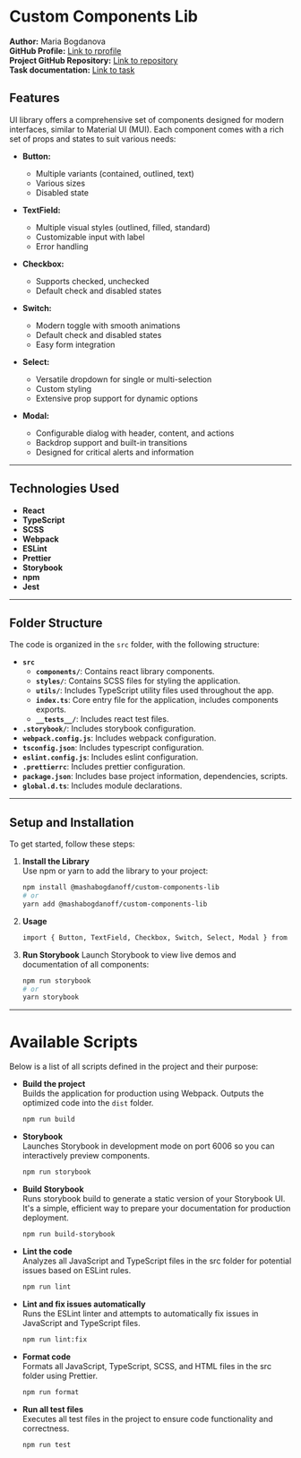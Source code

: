# Custom Components Lib

**Author:** Maria Bogdanova  
**GitHub Profile:** [Link to rprofile](https://github.com/MashaBogdanova)  
**Project GitHub Repository:** [Link to repository](https://github.com/MashaBogdanova/custom-components-lib)  
**Task documentation:** [Link to task](https://drive.google.com/file/d/1C148FRnWfXVoRDslDWcYac3bEhebdIAV/view)  

## Features
UI library offers a comprehensive set of components designed for modern interfaces, 
similar to Material UI (MUI). Each component comes with a rich set of props and states to suit various needs:

- **Button:**
  - Multiple variants (contained, outlined, text)
  - Various sizes
  - Disabled state

- **TextField:**
  - Multiple visual styles (outlined, filled, standard)
  - Customizable input with label
  - Error handling

- **Checkbox:**
  - Supports checked, unchecked
  - Default check and disabled states

- **Switch:**
  - Modern toggle with smooth animations
  - Default check and disabled states
  - Easy form integration

- **Select:**
  - Versatile dropdown for single or multi-selection
  - Custom styling
  - Extensive prop support for dynamic options

- **Modal:**
  - Configurable dialog with header, content, and actions
  - Backdrop support and built-in transitions
  - Designed for critical alerts and information

---

## Technologies Used
- **React**
- **TypeScript**
- **SCSS**
- **Webpack**
- **ESLint**
- **Prettier**
- **Storybook**
- **npm**
- **Jest**

---

## Folder Structure
The code is organized in the `src` folder, with the following structure:

- **`src`**
  - **`components/`**: Contains react library components.
  - **`styles/`**: Contains SCSS files for styling the application.
  - **`utils/`**: Includes TypeScript utility files used throughout the app.
  - **`index.ts`**: Core entry file for the application, includes components exports.
  - **`__tests__/`**: Includes react test files.
- **`.storybook/`**: Includes storybook configuration.
- **`webpack.config.js`**: Includes webpack configuration.
- **`tsconfig.json`**: Includes typescript configuration.
- **`eslint.config.js`**: Includes eslint configuration.
- **`.prettierrc`**: Includes prettier configuration.
- **`package.json`**: Includes base project information, dependencies, scripts.
- **`global.d.ts`**: Includes module declarations.

---

## Setup and Installation

To get started, follow these steps:

1. **Install the Library**  
   Use npm or yarn to add the library to your project:
   ```bash
   npm install @mashabogdanoff/custom-components-lib
   # or
   yarn add @mashabogdanoff/custom-components-lib

2. **Usage**
   ```bash
   import { Button, TextField, Checkbox, Switch, Select, Modal } from '@mashabogdanoff/custom-components-lib';

3. **Run Storybook**
   Launch Storybook to view live demos and documentation of all components:
    ```bash
   npm run storybook
   # or
   yarn storybook

---

# Available Scripts

Below is a list of all scripts defined in the project and their purpose:

- **Build the project**  
Builds the application for production using Webpack. Outputs the optimized code into the `dist` folder.
   ```bash
   npm run build
  
- **Storybook**  
  Launches Storybook in development mode on port 6006 so you can interactively preview components.
   ```bash
   npm run storybook
  
- **Build Storybook**  
  Runs storybook build to generate a static version of your Storybook UI. 
  It's a simple, efficient way to prepare your documentation for production deployment.
   ```bash
   npm run build-storybook
  
- **Lint the code**  
Analyzes all JavaScript and TypeScript files in the src folder for potential issues based on ESLint rules.
   ```bash
   npm run lint
  
- **Lint and fix issues automatically**  
Runs the ESLint linter and attempts to automatically fix issues in JavaScript and TypeScript files.
   ```bash
   npm run lint:fix
  
- **Format code**  
Formats all JavaScript, TypeScript, SCSS, and HTML files in the src folder using Prettier.
   ```bash
   npm run format
  
- **Run all test files**  
  Executes all test files in the project to ensure code functionality and correctness.
   ```bash
   npm run test
